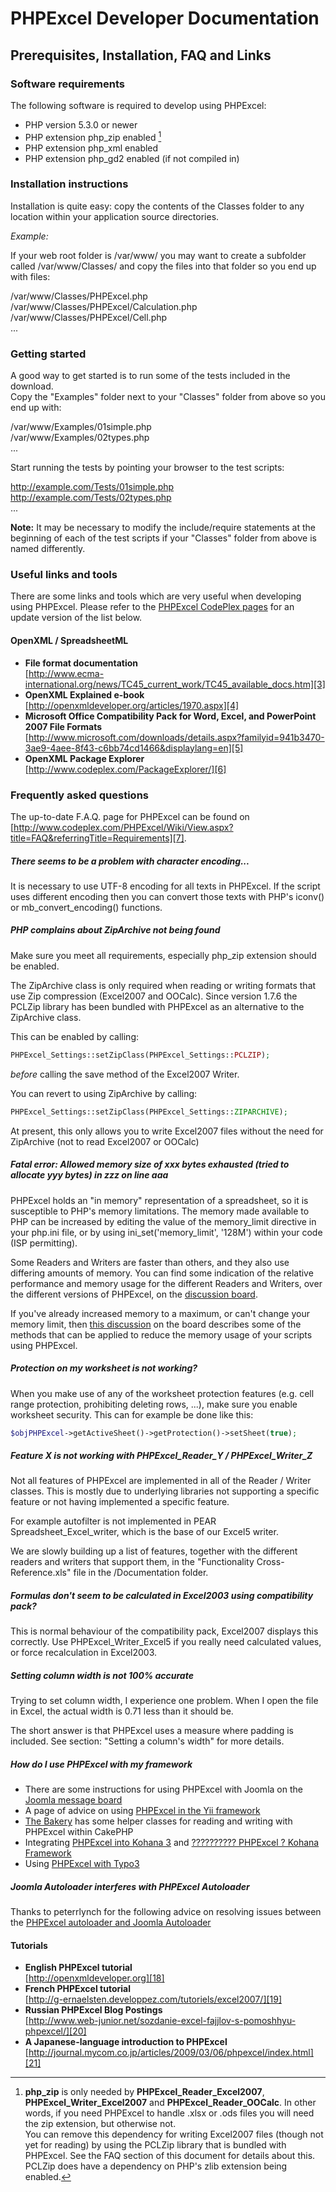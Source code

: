 # PHPExcel Developer Documentation


## Prerequisites, Installation, FAQ and Links

### Software requirements

The following software is required to develop using PHPExcel:

 - PHP version 5.3.0 or newer
 - PHP extension php_zip enabled [^phpzip_footnote]
 - PHP extension php_xml enabled
 - PHP extension php_gd2 enabled (if not compiled in)


### Installation instructions

Installation is quite easy: copy the contents of the Classes folder to any location within your application source directories.

*Example:*

If your web root folder is /var/www/ you may want to create a subfolder called /var/www/Classes/ and copy the files into that folder so you end up with files:

/var/www/Classes/PHPExcel.php  
/var/www/Classes/PHPExcel/Calculation.php  
/var/www/Classes/PHPExcel/Cell.php  
...  


### Getting started

A good way to get started is to run some of the tests included in the download.  
Copy the "Examples" folder next to your "Classes" folder from above so you end up with:

/var/www/Examples/01simple.php  
/var/www/Examples/02types.php  
...  

Start running the tests by pointing your browser to the test scripts:

http://example.com/Tests/01simple.php  
http://example.com/Tests/02types.php  
...  

**Note:** It may be necessary to modify the include/require statements at the beginning of each of the test scripts if your "Classes" folder from above is named differently.


### Useful links and tools

There are some links and tools which are very useful when developing using PHPExcel. Please refer to the [PHPExcel CodePlex pages][2] for an update version of the list below.

#### OpenXML / SpreadsheetML

 - __File format documentation__  
[http://www.ecma-international.org/news/TC45_current_work/TC45_available_docs.htm][3]
 - __OpenXML Explained e-book__  
[http://openxmldeveloper.org/articles/1970.aspx][4] 
 - __Microsoft Office Compatibility Pack for Word, Excel, and PowerPoint 2007 File Formats__  
[http://www.microsoft.com/downloads/details.aspx?familyid=941b3470-3ae9-4aee-8f43-c6bb74cd1466&displaylang=en][5]
 - __OpenXML Package Explorer__  
[http://www.codeplex.com/PackageExplorer/][6]


### Frequently asked questions

The up-to-date F.A.Q. page for PHPExcel can be found on [http://www.codeplex.com/PHPExcel/Wiki/View.aspx?title=FAQ&referringTitle=Requirements][7].

##### There seems to be a problem with character encoding...

It is necessary to use UTF-8 encoding for all texts in PHPExcel. If the script uses different encoding then you can convert those texts with PHP's iconv() or mb_convert_encoding() functions.

##### PHP complains about ZipArchive not being found

Make sure you meet all requirements, especially php_zip extension should be enabled.

The ZipArchive class is only required when reading or writing formats that use Zip compression (Excel2007 and OOCalc). Since version 1.7.6 the PCLZip library has been bundled with PHPExcel as an alternative to the ZipArchive class.

This can be enabled by calling:
```php
PHPExcel_Settings::setZipClass(PHPExcel_Settings::PCLZIP);
```
*before* calling the save method of the Excel2007 Writer.

You can revert to using ZipArchive by calling:
```php
PHPExcel_Settings::setZipClass(PHPExcel_Settings::ZIPARCHIVE);
```
At present, this only allows you to write Excel2007 files without the need for ZipArchive (not to read Excel2007 or OOCalc)

##### Fatal error: Allowed memory size of xxx bytes exhausted (tried to allocate yyy bytes) in zzz on line aaa

PHPExcel holds an "in memory" representation of a spreadsheet, so it is susceptible to PHP's memory limitations. The memory made available to PHP can be increased by editing the value of the memory_limit directive in your php.ini file, or by using ini_set('memory_limit', '128M') within your code (ISP permitting).

Some Readers and Writers are faster than others, and they also use differing amounts of memory. You can find some indication of the relative performance and memory usage for the different Readers and Writers, over the different versions of PHPExcel, on the [discussion board][9].

If you've already increased memory to a maximum, or can't change your memory limit, then [this discussion][10] on the board describes some of the methods that can be applied to reduce the memory usage of your scripts using PHPExcel.

##### Protection on my worksheet is not working?

When you make use of any of the worksheet protection features (e.g. cell range protection, prohibiting deleting rows, ...), make sure you enable worksheet security. This can for example be done like this:
```php
$objPHPExcel->getActiveSheet()->getProtection()->setSheet(true);
```

##### Feature X is not working with PHPExcel_Reader_Y / PHPExcel_Writer_Z

Not all features of PHPExcel are implemented in all of the Reader / Writer classes. This is mostly due to underlying libraries not supporting a specific feature or not having implemented a specific feature.

For example autofilter is not implemented in PEAR Spreadsheet_Excel_writer, which is the base of our Excel5 writer.

We are slowly building up a list of features, together with the different readers and writers that support them, in the "Functionality Cross-Reference.xls" file in the /Documentation folder.

##### Formulas don't seem to be calculated in Excel2003 using compatibility pack?

This is normal behaviour of the compatibility pack, Excel2007 displays this correctly. Use PHPExcel_Writer_Excel5 if you really need calculated values, or force recalculation in Excel2003.

##### Setting column width is not 100% accurate

Trying to set column width, I experience one problem. When I open the file in Excel, the actual width is 0.71 less than it should be.

The short answer is that PHPExcel uses a measure where padding is included. See section: "Setting a column's width" for more details.

##### How do I use PHPExcel with my framework

 - There are some instructions for using PHPExcel with Joomla on the [Joomla message board][11]
 - A page of advice on using [PHPExcel in the Yii framework][12]
 - [The Bakery][13] has some helper classes for reading and writing with PHPExcel within CakePHP
 - Integrating [PHPExcel into Kohana 3][14] and [?????????? PHPExcel ? Kohana Framework][15]
 - Using [PHPExcel with Typo3][16]

##### Joomla Autoloader interferes with PHPExcel Autoloader

Thanks to peterrlynch for the following advice on resolving issues between the [PHPExcel autoloader and Joomla Autoloader][17]


#### Tutorials

 - __English PHPExcel tutorial__  
   [http://openxmldeveloper.org][18]
 - __French PHPExcel tutorial__  
   [http://g-ernaelsten.developpez.com/tutoriels/excel2007/][19]
 - __Russian PHPExcel Blog Postings__  
   [http://www.web-junior.net/sozdanie-excel-fajjlov-s-pomoshhyu-phpexcel/][20]
 - __A Japanese-language introduction to PHPExcel__  
  [http://journal.mycom.co.jp/articles/2009/03/06/phpexcel/index.html][21]


  [2]: http://www.codeplex.com/PHPExcel/Wiki/View.aspx?title=Documents&referringTitle=Home
  [3]: http://www.ecma-international.org/news/TC45_current_work/TC45_available_docs.htm
  [4]: http://openxmldeveloper.org/articles/1970.aspx
  [5]: http://www.microsoft.com/downloads/details.aspx?familyid=941b3470-3ae9-4aee-8f43-c6bb74cd1466&displaylang=en
  [6]: http://www.codeplex.com/PackageExplorer/
  [7]: http://www.codeplex.com/PHPExcel/Wiki/View.aspx?title=FAQ&referringTitle=Requirements
  [9]: http://phpexcel.codeplex.com/Thread/View.aspx?ThreadId=234150
  [10]: http://phpexcel.codeplex.com/Thread/View.aspx?ThreadId=242712
  [11]: http://http:/forum.joomla.org/viewtopic.php?f=304&t=433060
  [12]: http://www.yiiframework.com/wiki/101/how-to-use-phpexcel-external-library-with-yii/
  [13]: http://bakery.cakephp.org/articles/melgior/2010/01/26/simple-excel-spreadsheet-helper
  [14]: http://www.flynsarmy.com/2010/07/phpexcel-module-for-kohana-3/
  [15]: http://szpargalki.blogspot.com/2011/02/phpexcel-kohana-framework.html
  [16]: http://typo3.org/documentation/document-library/extension-manuals/phpexcel_library/1.1.1/view/toc/0/
  [17]: http://phpexcel.codeplex.com/discussions/211925
  [18]: http://openxmldeveloper.org
  [19]: http://g-ernaelsten.developpez.com/tutoriels/excel2007/
  [20]: http://www.web-junior.net/sozdanie-excel-fajjlov-s-pomoshhyu-phpexcel/
  [21]: http://journal.mycom.co.jp/articles/2009/03/06/phpexcel/index.html


[^phpzip_footnote]: __php_zip__ is only needed by __PHPExcel_Reader_Excel2007__, __PHPExcel_Writer_Excel2007__ and __PHPExcel_Reader_OOCalc__. In other words, if you need PHPExcel to handle .xlsx or .ods files you will need the zip extension, but otherwise not.<br />You can remove this dependency for writing Excel2007 files (though not yet for reading) by using the PCLZip library that is bundled with PHPExcel. See the FAQ section of this document for details about this. PCLZip does have a dependency on PHP's zlib extension being enabled.

